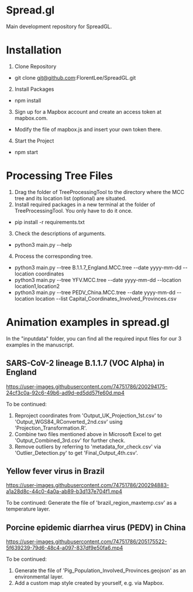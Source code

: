 # Spread.gl
Main development repository for SpreadGL.


# Installation
1. Clone Repository
* git clone git@github.com:FlorentLee/SpreadGL.git

2. Install Packages
* npm install

3. Sign up for a Mapbox account and create an access token at mapbox.com.
* Modify the file of mapbox.js and insert your own token there.

4. Start the Project
* npm start

# Processing Tree Files
1. Drag the folder of TreeProcessingTool to the directory where the MCC tree and its location list (optional) are situated.
2. Install required packages in a new terminal at the folder of TreeProcessingTool. You only have to do it once.
* pip install -r requirements.txt
3. Check the descriptions of arguments.
* python3 main.py --help
4. Process the corresponding tree.
* python3 main.py --tree B.1.1.7_England.MCC.tree --date yyyy-mm-dd --location coordinates
* python3 main.py --tree YFV.MCC.tree --date yyyy-mm-dd --location location1,location2
* python3 main.py --tree PEDV_China.MCC.tree --date yyyy-mm-dd --location location --list Capital_Coordinates_Involved_Provinces.csv

# Animation examples in spread.gl

In the "inputdata" folder, you can find all the required input files for our 3 examples in the manuscript.

## SARS-CoV-2 lineage B.1.1.7 (VOC Alpha) in England

https://user-images.githubusercontent.com/74751786/200294175-24cf3c0a-92c6-49b6-ad9d-ed5dd57fe60d.mp4


To be continued:
1. Reproject coordinates from 'Output_UK_Projection_1st.csv' to 'Output_WGS84_RConverted_2nd.csv' using 'Projection_Transformation.R'.
2. Combine two files mentioned above in Microsoft Excel to get 'Output_Combined_3rd.csv' for further check.
3. Remove outliers by referring to 'metadata_for_check.csv' via 'Outlier_Detection.py' to get 'Final_Output_4th.csv'.

## Yellow fever virus in Brazil

https://user-images.githubusercontent.com/74751786/200294883-a1a28d8c-44c0-4a0a-ab89-b3d137e704f1.mp4


To be continued:
Generate the file of 'brazil_region_maxtemp.csv' as a temperature layer.

## Porcine epidemic diarrhea virus (PEDV) in China

https://user-images.githubusercontent.com/74751786/205175522-5f639239-79d6-48c4-a097-837df9e50fa6.mp4


To be continued:
1. Generate the file of 'Pig_Population_Involved_Provinces.geojson' as an environmental layer.
2. Add a custom map style created by yourself, e.g. via Mapbox.
